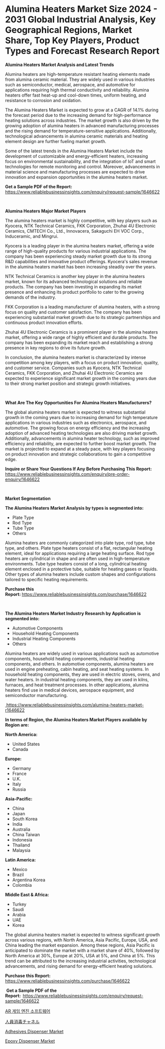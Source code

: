 <p><h1>Alumina Heaters Market Size 2024 - 2031 Global Industrial Analysis, Key Geographical Regions, Market Share, Top Key Players, Product Types and Forecast Research Report</h1></p><p><strong>Alumina Heaters Market Analysis and Latest Trends</strong></p>
<p><p>Alumina heaters are high-temperature resistant heating elements made from alumina ceramic material. They are widely used in various industries such as semiconductor, medical, aerospace, and automotive for applications requiring high thermal conductivity and reliability. Alumina heaters offer fast heat-up and cool-down times, uniform heating, and resistance to corrosion and oxidation.</p><p>The Alumina Heaters Market is expected to grow at a CAGR of 14.1% during the forecast period due to the increasing demand for high-performance heating solutions across industries. The market growth is also driven by the growing adoption of alumina heaters in advanced manufacturing processes and the rising demand for temperature-sensitive applications. Additionally, technological advancements in alumina ceramic materials and heating element design are further fueling market growth.</p><p>Some of the latest trends in the Alumina Heaters Market include the development of customizable and energy-efficient heaters, increasing focus on environmental sustainability, and the integration of IoT and smart technologies for remote monitoring and control. Moreover, advancements in material science and manufacturing processes are expected to drive innovation and expansion opportunities in the alumina heaters market.</p></p>
<p><strong>Get a Sample PDF of the Report:&nbsp;</strong> <a href="https://www.reliablebusinessinsights.com/enquiry/request-sample/1646622">https://www.reliablebusinessinsights.com/enquiry/request-sample/1646622</a></p>
<p>&nbsp;</p>
<p><strong>Alumina Heaters Major Market Players</strong></p>
<p><p>The alumina heaters market is highly competitive, with key players such as Kyocera, NTK Technical Ceramics, FKK Corporation, Zhuhai 4U Electronic Ceramics, CMTECH Co., Ltd., Innovacera, Sakaguchi EH VOC Corp., Induceramic, and Mingrui. </p><p>Kyocera is a leading player in the alumina heaters market, offering a wide range of high-quality products for various industrial applications. The company has been experiencing steady market growth due to its strong R&D capabilities and innovative product offerings. Kyocera's sales revenue in the alumina heaters market has been increasing steadily over the years.</p><p>NTK Technical Ceramics is another key player in the alumina heaters market, known for its advanced technological solutions and reliable products. The company has been investing in expanding its market presence and enhancing its product portfolio to cater to the growing demands of the industry.</p><p>FKK Corporation is a leading manufacturer of alumina heaters, with a strong focus on quality and customer satisfaction. The company has been experiencing substantial market growth due to its strategic partnerships and continuous product innovation efforts.</p><p>Zhuhai 4U Electronic Ceramics is a prominent player in the alumina heaters market, offering a wide range of highly efficient and durable products. The company has been expanding its market reach and establishing a strong presence in key regions to drive its future growth.</p><p>In conclusion, the alumina heaters market is characterized by intense competition among key players, with a focus on product innovation, quality, and customer service. Companies such as Kyocera, NTK Technical Ceramics, FKK Corporation, and Zhuhai 4U Electronic Ceramics are expected to experience significant market growth in the coming years due to their strong market position and strategic growth initiatives.</p></p>
<p>&nbsp;</p>
<p><strong>What Are The Key Opportunities For Alumina Heaters Manufacturers?</strong></p>
<p><p>The global alumina heaters market is expected to witness substantial growth in the coming years due to increasing demand for high temperature applications in various industries such as electronics, aerospace, and automotive. The growing focus on energy efficiency and the increasing adoption of advanced heating technologies are also driving market growth. Additionally, advancements in alumina heater technology, such as improved efficiency and reliability, are expected to further boost market growth. The market is projected to expand at a steady pace, with key players focusing on product innovation and strategic collaborations to gain a competitive edge.</p></p>
<p><strong>Inquire or Share Your Questions If Any Before Purchasing This Report:</strong> <a href="https://www.reliablebusinessinsights.com/enquiry/pre-order-enquiry/1646622">https://www.reliablebusinessinsights.com/enquiry/pre-order-enquiry/1646622</a></p>
<p>&nbsp;</p>
<p><strong>Market Segmentation</strong></p>
<p><strong>The Alumina Heaters Market Analysis by types is segmented into:</strong></p>
<p><ul><li>Plate Type</li><li>Rod Type</li><li>Tube Type</li><li>Others</li></ul></p>
<p><p>Alumina heaters are commonly categorized into plate type, rod type, tube type, and others. Plate type heaters consist of a flat, rectangular heating element, ideal for applications requiring a large heating surface. Rod type heaters are cylindrical in shape and are often used in high-temperature environments. Tube type heaters consist of a long, cylindrical heating element enclosed in a protective tube, suitable for heating gases or liquids. Other types of alumina heaters include custom shapes and configurations tailored to specific heating requirements.</p></p>
<p><strong>Purchase this Report:&nbsp;</strong><a href="https://www.reliablebusinessinsights.com/purchase/1646622">https://www.reliablebusinessinsights.com/purchase/1646622</a></p>
<p>&nbsp;</p>
<p><strong>The Alumina Heaters Market Industry Research by Application is segmented into:</strong></p>
<p><ul><li>Automotive Components</li><li>Household Heating Components</li><li>Industrial Heating Components</li><li>Others</li></ul></p>
<p><p>Alumina heaters are widely used in various applications such as automotive components, household heating components, industrial heating components, and others. In automotive components, alumina heaters are used in engine preheating, cabin heating, and seat heating systems. In household heating components, they are used in electric stoves, ovens, and water heaters. In industrial heating components, they are used in kilns, furnaces, and heat treatment processes. In other applications, alumina heaters find use in medical devices, aerospace equipment, and semiconductor manufacturing.</p></p>
<p><a href="https://www.reliablebusinessinsights.com/alumina-heaters-market-r1646622">&nbsp;https://www.reliablebusinessinsights.com/alumina-heaters-market-r1646622</a></p>
<p><strong>In terms of Region, the Alumina Heaters Market Players available by Region are:</strong></p>
<p>
    <p> <strong> North America: </strong>
        <ul>
            <li>United States</li>
            <li>Canada</li>
        </ul>
        </p> 
    <p> <strong> Europe: </strong>
        <ul>
            <li>Germany</li>
            <li>France</li>
            <li>U.K.</li>
            <li>Italy</li>
            <li>Russia</li>
        </ul>
        </p> 
    <p> <strong> Asia-Pacific: </strong>
        <ul>
            <li>China</li>
            <li>Japan</li>
            <li>South Korea</li>
            <li>India</li>
            <li>Australia</li>
            <li>China Taiwan</li>
            <li>Indonesia</li>
            <li>Thailand</li>
            <li>Malaysia</li>
        </ul>
        </p> 
    <p> <strong> Latin America: </strong>
        <ul>
            <li>Mexico</li>
            <li>Brazil</li>
            <li>Argentina Korea</li>
            <li>Colombia</li>
        </ul>
        </p> 
    <p> <strong> Middle East & Africa: </strong>
        <ul>
            <li>Turkey</li>
            <li>Saudi</li>
            <li>Arabia</li>
            <li>UAE</li>
            <li>Korea</li>
        </ul>
    </p>
    </p>
<p><p>The global alumina heaters market is expected to witness significant growth across various regions, with North America, Asia Pacific, Europe, USA, and China leading the market expansion. Among these regions, Asia Pacific is anticipated to dominate the market with a market share of 40%, followed by North America at 30%, Europe at 20%, USA at 5%, and China at 5%. This trend can be attributed to the increasing industrial activities, technological advancements, and rising demand for energy-efficient heating solutions.</p></p>
<p><strong>Purchase this Report: </strong><a href="https://www.reliablebusinessinsights.com/purchase/1646622">https://www.reliablebusinessinsights.com/purchase/1646622</a></p>
<p>&nbsp;<strong>Get a Sample PDF of the Report:&nbsp;&nbsp;</strong><a href="https://www.reliablebusinessinsights.com/enquiry/request-sample/1646622">https://www.reliablebusinessinsights.com/enquiry/request-sample/1646622</a></p>
<p><strong></strong></p>
<p><p><a href="https://github.com/admichael111/Market-Research-Report-List-1/blob/main/7685364171536.md">AR 게임 엔진 소프트웨어</a></p><p><a href="https://github.com/DayanaRunolfsdottir/Market-Research-Report-List-1/blob/main/2861503159879.md">人員消毒チャネル</a></p><p><a href="https://github.com/irfadac/Market-Research-Report-List-4/blob/main/adhesives-dispenser-market.md">Adhesives Dispenser Market</a></p><p><a href="https://github.com/myacatherineblakecaczo9vcsw/Market-Research-Report-List-3/blob/main/epoxy-dispenser-market.md">Epoxy Dispenser Market</a></p></p>